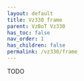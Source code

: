 ```yaml
---
layout: default
title: Vz330 frame
parent: VzBoT Vz330
has_toc: false
nav_order: 1
has_children: false
permalink: /vz330/frame
---
```


TODO